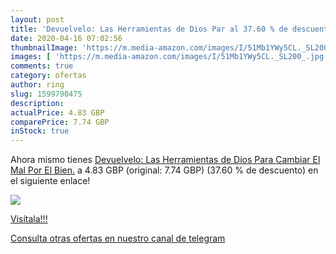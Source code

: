 ```yaml
---
layout: post
title: 'Devuelvelo: Las Herramientas de Dios Par al 37.60 % de descuento'
date: 2020-04-16 07:02:56
thumbnailImage: 'https://m.media-amazon.com/images/I/51Mb1YWy5CL._SL200_.jpg'
images: [ 'https://m.media-amazon.com/images/I/51Mb1YWy5CL._SL200_.jpg' ]
comments: true
category: ofertas
author: ring
slug: 1599790475
description:
actualPrice: 4.83 GBP
comparePrice: 7.74 GBP
inStock: true
---
```


Ahora mismo tienes [Devuelvelo: Las Herramientas de Dios Para Cambiar El Mal Por El Bien.](https://www.amazon.com/dp/1599790475/?tag=redken08-20) a 4.83 GBP (original: 7.74 GBP) (37.60 %  de descuento) en el siguiente enlace!

[![](https://m.media-amazon.com/images/I/51Mb1YWy5CL._SL200_.jpg)](https://www.amazon.com/dp/1599790475/?tag=redken08-20)

[Visítala!!!](https://www.amazon.com/dp/1599790475/?tag=redken08-20)

[Consulta otras ofertas en nuestro canal de telegram](https://t.me/s/ofertas25)
